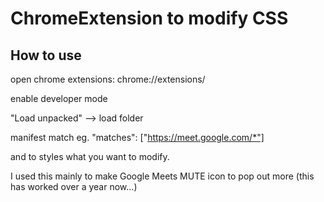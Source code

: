 # ChromeExtension to modify CSS

## How to use

open chrome extensions:
chrome://extensions/

enable developer mode

"Load unpacked" --> load folder

manifest match eg.
"matches": ["https://meet.google.com/*"]

and to styles what you want to modify.

I used this mainly to make Google Meets MUTE icon to pop out more (this has worked over a year now...)
